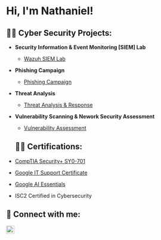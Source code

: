 <h1>Hi, I'm Nathaniel! 

<h2>👨‍💻 Cyber Security Projects:</h2>

- <b>Security Information & Event  Monitoring [SIEM] Lab</b>
  - [Wazuh SIEM Lab](https://github.com/9TY-SIX/Wazuh-SIEM-Lab)
 
- <b>Phishing Campaign</b>
  - [Phishing Campaign](https://github.com/9TY-SIX/GoPhish-VPS-Phishing-Campaignn)
 
- <b>Threat Analysis</b>
  - [Threat Analysis & Response](https://github.com/9TY-SIX/SOC338-Lumar-Threat-Response)
 
 
- <b>Vulnerability Scanning & Nework Security Assessment</b>
  - [Vulnerability Assessment](https://github.com/9TY-SIX/Vulnerability-Assessment-Project)
 

   <h2>👨‍💻 Certifications:</h2>
- [CompTIA Security+ SY0-701](https://www.credly.com/badges/1314dc28-f6de-44d3-9f48-d8a4827bc648/linked_in_profile)

- [Google IT Support Certificate](https://coursera.org/verify/professional-cert/CC2VDZ3WU2NB)

- [Google AI Essentials](https://coursera.org/verify/047A41L31CLO)

- ISC2 Certified in Cybersecurity



<h2> 🤳 Connect with me:</h2>

[<img align="left" alt="JoshMadakor | LinkedIn" width="22px" src="https://cdn.jsdelivr.net/npm/simple-icons@v3/icons/linkedin.svg" />][linkedin]


[linkedin]: https://linkedin.com/in/nathaniel-amonoo-57920a286

<!--

Here are some ideas to get you started:

- 🔭 I’m currently working on ...
- 🌱 I’m currently learning ...
- 👯 I’m looking to collaborate on ...
- 🤔 I’m looking for help with ...
- 💬 Ask me about ...
- 📫 How to reach me: ...
- 😄 Pronouns: ...
- ⚡ Fun fact: ...
-->
